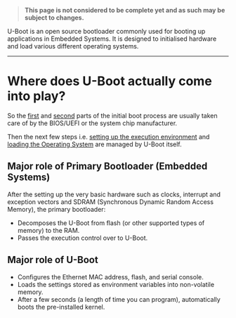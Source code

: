 > **This page is not considered to be complete yet and as such may be subject to changes.**

U-Boot is an open source bootloader commonly used for booting up applications in Embedded Systems. It is designed to initialised hardware and load various different operating systems.

---
# Where does U-Boot actually come into play?

So the [first](./First%20few%20stages%20of%20a%20Bootloader#Stage%201%20-%20Hardware%20Initialisation) and [second](./First%20few%20stages%20of%20a%20Bootloader#Stage%202%20-%20Bootloader%20mode%20or%20application%20mode) parts of the initial boot process are usually taken care of by the BIOS/UEFI or the system chip manufacturer.

Then the next few steps i.e. [setting up the execution environment](./First%20few%20stages%20of%20a%20Bootloader#Stage%203%20-%20Startup%20Code) and [loading the Operating System](./First%20few%20stages%20of%20a%20Bootloader#Stage%204%20-%20Loading%20the%20OS) are managed by U-Boot itself.

## Major role of Primary Bootloader (Embedded Systems)
After the setting up the very basic hardware such as clocks, interrupt and exception vectors and SDRAM (Synchronous Dynamic Random Access Memory), the primary bootloader:
+ Decomposes the U-Boot from flash (or other supported types of memory) to the RAM.
+ Passes the execution control over to U-Boot.

## Major role of U-Boot
+ Configures the Ethernet MAC address, flash, and serial console.
+ Loads the settings stored as environment variables into non-volatile memory.
+ After a few seconds (a length of time you can program), automatically boots the pre-installed kernel.